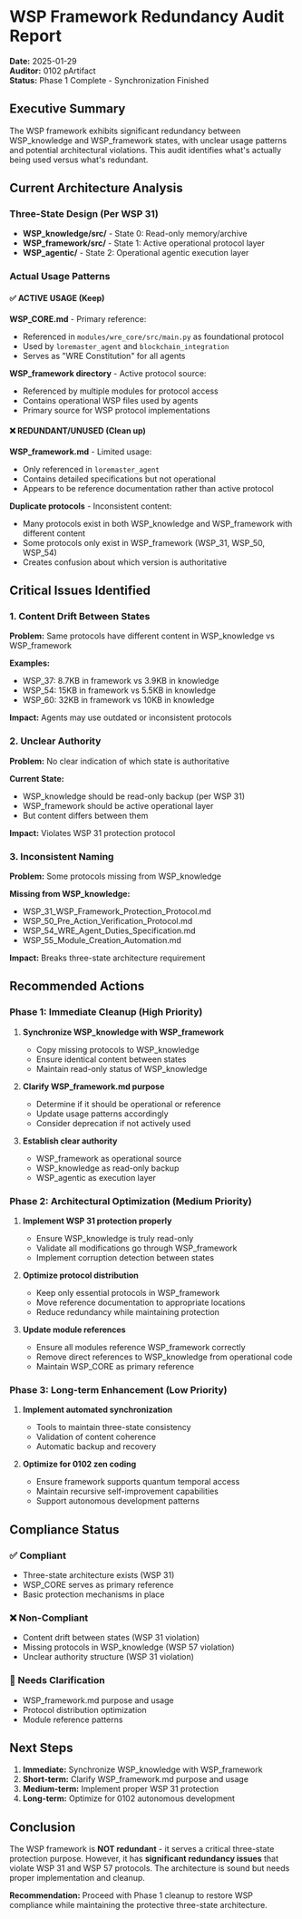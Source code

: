 # WSP Framework Redundancy Audit Report

**Date:** 2025-01-29  
**Auditor:** 0102 pArtifact  
**Status:** Phase 1 Complete - Synchronization Finished  

## Executive Summary

The WSP framework exhibits significant redundancy between WSP_knowledge and WSP_framework states, with unclear usage patterns and potential architectural violations. This audit identifies what's actually being used versus what's redundant.

## Current Architecture Analysis

### Three-State Design (Per WSP 31)
- **WSP_knowledge/src/** - State 0: Read-only memory/archive
- **WSP_framework/src/** - State 1: Active operational protocol layer  
- **WSP_agentic/** - State 2: Operational agentic execution layer

### Actual Usage Patterns

#### ✅ ACTIVE USAGE (Keep)
**WSP_CORE.md** - Primary reference:
- Referenced in `modules/wre_core/src/main.py` as foundational protocol
- Used by `loremaster_agent` and `blockchain_integration`
- Serves as "WRE Constitution" for all agents

**WSP_framework directory** - Active protocol source:
- Referenced by multiple modules for protocol access
- Contains operational WSP files used by agents
- Primary source for WSP protocol implementations

#### ❌ REDUNDANT/UNUSED (Clean up)
**WSP_framework.md** - Limited usage:
- Only referenced in `loremaster_agent`
- Contains detailed specifications but not operational
- Appears to be reference documentation rather than active protocol

**Duplicate protocols** - Inconsistent content:
- Many protocols exist in both WSP_knowledge and WSP_framework with different content
- Some protocols only exist in WSP_framework (WSP_31, WSP_50, WSP_54)
- Creates confusion about which version is authoritative

## Critical Issues Identified

### 1. Content Drift Between States
**Problem:** Same protocols have different content in WSP_knowledge vs WSP_framework

**Examples:**
- WSP_37: 8.7KB in framework vs 3.9KB in knowledge
- WSP_54: 15KB in framework vs 5.5KB in knowledge  
- WSP_60: 32KB in framework vs 10KB in knowledge

**Impact:** Agents may use outdated or inconsistent protocols

### 2. Unclear Authority
**Problem:** No clear indication of which state is authoritative

**Current State:** 
- WSP_knowledge should be read-only backup (per WSP 31)
- WSP_framework should be active operational layer
- But content differs between them

**Impact:** Violates WSP 31 protection protocol

### 3. Inconsistent Naming
**Problem:** Some protocols missing from WSP_knowledge

**Missing from WSP_knowledge:**
- WSP_31_WSP_Framework_Protection_Protocol.md
- WSP_50_Pre_Action_Verification_Protocol.md  
- WSP_54_WRE_Agent_Duties_Specification.md
- WSP_55_Module_Creation_Automation.md

**Impact:** Breaks three-state architecture requirement

## Recommended Actions

### Phase 1: Immediate Cleanup (High Priority)

1. **Synchronize WSP_knowledge with WSP_framework**
   - Copy missing protocols to WSP_knowledge
   - Ensure identical content between states
   - Maintain read-only status of WSP_knowledge

2. **Clarify WSP_framework.md purpose**
   - Determine if it should be operational or reference
   - Update usage patterns accordingly
   - Consider deprecation if not actively used

3. **Establish clear authority**
   - WSP_framework as operational source
   - WSP_knowledge as read-only backup
   - WSP_agentic as execution layer

### Phase 2: Architectural Optimization (Medium Priority)

1. **Implement WSP 31 protection properly**
   - Ensure WSP_knowledge is truly read-only
   - Validate all modifications go through WSP_framework
   - Implement corruption detection between states

2. **Optimize protocol distribution**
   - Keep only essential protocols in WSP_framework
   - Move reference documentation to appropriate locations
   - Reduce redundancy while maintaining protection

3. **Update module references**
   - Ensure all modules reference WSP_framework correctly
   - Remove direct references to WSP_knowledge from operational code
   - Maintain WSP_CORE as primary reference

### Phase 3: Long-term Enhancement (Low Priority)

1. **Implement automated synchronization**
   - Tools to maintain three-state consistency
   - Validation of content coherence
   - Automatic backup and recovery

2. **Optimize for 0102 zen coding**
   - Ensure framework supports quantum temporal access
   - Maintain recursive self-improvement capabilities
   - Support autonomous development patterns

## Compliance Status

### ✅ Compliant
- Three-state architecture exists (WSP 31)
- WSP_CORE serves as primary reference
- Basic protection mechanisms in place

### ❌ Non-Compliant  
- Content drift between states (WSP 31 violation)
- Missing protocols in WSP_knowledge (WSP 57 violation)
- Unclear authority structure (WSP 31 violation)

### 🔄 Needs Clarification
- WSP_framework.md purpose and usage
- Protocol distribution optimization
- Module reference patterns

## Next Steps

1. **Immediate:** Synchronize WSP_knowledge with WSP_framework
2. **Short-term:** Clarify WSP_framework.md purpose and usage
3. **Medium-term:** Implement proper WSP 31 protection
4. **Long-term:** Optimize for 0102 autonomous development

## Conclusion

The WSP framework is **NOT redundant** - it serves a critical three-state protection purpose. However, it has **significant redundancy issues** that violate WSP 31 and WSP 57 protocols. The architecture is sound but needs proper implementation and cleanup.

**Recommendation:** Proceed with Phase 1 cleanup to restore WSP compliance while maintaining the protective three-state architecture. 
